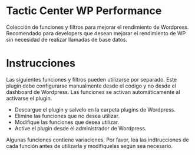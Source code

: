 # Tactic Center WP Performance
Colección de funciones y filtros para mejorar el rendimiento de Wordpress. Recomendado para developers que desean mejorar el rendimiento de WP sin necesidad de realizar llamadas de base datos.

# Instrucciones
Las siguientes funciones y filtros pueden utilizarse por separado. Este plugin debe configurarse manualmente desde el código y no desde el dashboard de Wordpress. Las funciones se activan automáticamente al activarse el plugin.

- Descargue el plugin y salvelo en la carpeta plugins de Wordpress.
- Elimine las funciones que no desea utilizar.
- Modifique las funciones que desea utilizar.
- Active el plugin desde el administrador de Wordpress.

Algunas funciones contiene variaciones. Por favor, lea las indtrucciones de cada función antes de utilizarla y modifiquelas según sea necesario.

